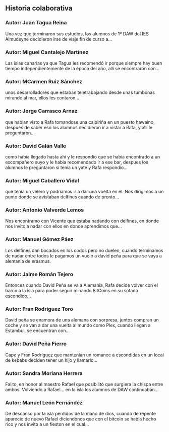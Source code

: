 ## Historia colaborativa

### Autor: Juan Tagua Reina
Una vez que terminaron sus estudios, los alumnos de 1º DAW del IES Almudeyne decidieron irse de viaje fin de curso a...

### Autor: Miguel Cantalejo Martínez
Las islas canarias ya que Tagua les recomendó ir porque siempre hay buen tiempo independientemente de la época del año, allí se encontrarón con...

### Autor: MCarmen Ruiz Sánchez
unos desarrolladores que estaban teletrabajando desde unas tumbonas mirando al mar, ellos les contaron...


### Autor: Jorge Carrasco Arnaz
que habian visto a Rafa tomandose una caipiriña en un puesto hawaino, después de saber eso los alumnos decidieron ir a vistar a Rafa, y allí le preguntaron...

### Autor: David Galán Valle
como habia llegado hasta ahi y le respondio que se habia encontrado a un excompañero suyo y le habia recomendado ir a ese bar, despues los alumnos le preguntaron si tenia un yate y Rafa respondio...

### Autor: Miguel Caballero Vidal
que tenía un velero y podríamos ir a dar una vuelta en él. Nos dirigimos a un punto donde se avistaban delfines cuando de pronto…

### Autor: Antonio Valverde Lemos
Nos encontramo con Vicente que estaba nadando con delfines, en donde nos invito a nadar con ellos en donde aprendimos que...


### Autor: Manuel Gómez Páez
Los delfines dan bocados en los codos pero no duelen, cuando terminamos de nadar entre todos le pagamos un vuelo a david peña para que se vaya a alemania de erasmus.


### Autor: Jaime Román Tejero
Entonces cuando David Peña se va a Alemania, Rafa decide volver con el barco a la isla para poder seguir minando BitCoins en su sotano escondido...

### Autor: Fran Rodriguez Toro
David peña se enamora de una alemana con sorpresa, juntos compran un coche y se van a dar una vuelta al mundo como Plex, cuando llegan a Estambul, se encuentran con...

### Autor: David Peña Fierro
Cape y Fran Rodríguez que mantenían un romance a escondidas en un local de kebabs deciden tener un hijo y llamarlo...

### Autor: Sandra Moriana Herrera
Falito, en honor al maestro Rafael que posibilitó que surgiera la chispa entre ambos. Volviendo a Rafael... en la isla los alumnos de DAW continuaban...

### Autor: Manuel León Fernández
De descanso por la isla perdidos de la mano de dios, cuando de repente aparecio de nuevo Rafael diciendonos que con el bitcoin se había hecho rico y nos invito a un fieston en el cual...